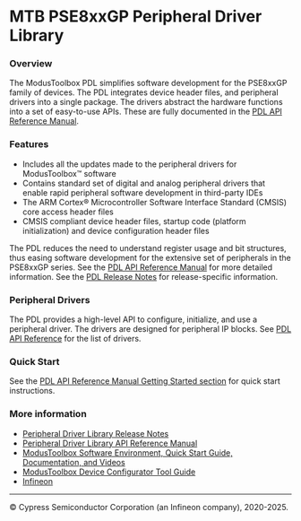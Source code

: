 # MTB PSE8xxGP Peripheral Driver Library

### Overview
The ModusToolbox PDL simplifies software development for the PSE8xxGP family of devices.
The PDL integrates device header files, and 
peripheral drivers into a single package. The drivers abstract the hardware functions into a set of 
easy-to-use APIs. These are fully documented in the [PDL API Reference Manual](https://infineon.github.io/mtb-pdl-pse8xxgp/pdl_api_reference_manual/html/index.html). 

### Features
* Includes all the updates made to the peripheral drivers for ModusToolbox™ software
* Contains standard set of digital and analog peripheral drivers that enable rapid peripheral software development in third-party IDEs
* The ARM Cortex® Microcontroller Software Interface Standard (CMSIS) core access header files
* CMSIS compliant device header files, startup code (platform initialization) and device configuration header files

The PDL reduces the need to understand register usage and bit structures, 
thus easing software development for the extensive set of peripherals in the 
PSE8xxGP series. 
See the [PDL API Reference Manual](https://infineon.github.io/mtb-device-support-pse8xxgp/pdl_api_reference_manual/html/index.html) for more detailed information.
See the [PDL Release Notes](./RELEASE.md) for release-specific information.

### Peripheral Drivers
The PDL provides a high-level API to configure, initialize, and use a peripheral driver. 
The drivers are designed for peripheral IP blocks. 
See [PDL API Reference](https://infineon.github.io/mtb-device-support-pse8xxgp/pdl_api_reference_manual/html/modules.html) for the list of drivers.

### Quick Start
See the [PDL API Reference Manual Getting Started section](https://infineon.github.io/mtb-device-support-pse8xxgp/pdl_api_reference_manual/html/page_getting_started.html) for quick start instructions.

### More information
* [Peripheral Driver Library Release Notes](./RELEASE.md)
* [Peripheral Driver Library API Reference Manual](https://infineon.github.io/mtb-device-support-pse8xxgp/pdl_api_reference_manual/html/index.html)
* [ModusToolbox Software Environment, Quick Start Guide, Documentation, and Videos](https://www.infineon.com/cms/en/design-support/tools/sdk/modustoolbox-software/)
* [ModusToolbox Device Configurator Tool Guide](https://documentation.infineon.com/modustoolbox/docs/cif1730295638094)
* [Infineon](http://www.infineon.com)


---
© Cypress Semiconductor Corporation (an Infineon company), 2020-2025.
